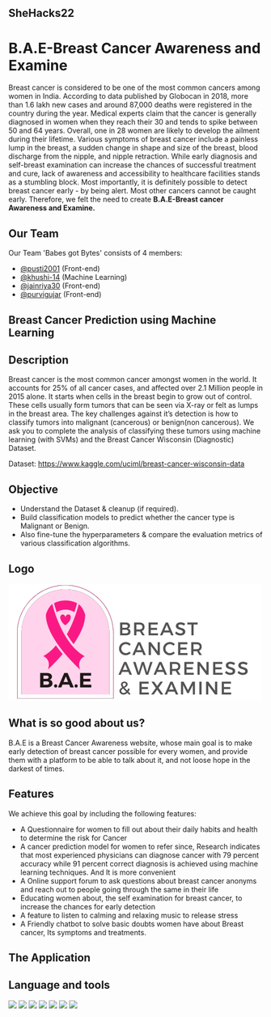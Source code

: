 ## SheHacks22

# B.A.E-Breast Cancer Awareness and Examine 

Breast cancer is considered to be one of the most common cancers among women in India. According to data published by Globocan in 2018, more than 1.6 lakh new cases and around 87,000 deaths were registered in the country during the year. 
Medical experts claim that the cancer is generally diagnosed in women when they reach their 30 and tends to spike between 50 and 64 years. Overall, one in 28 women are likely to develop the ailment during their lifetime. 
Various symptoms of breast cancer include a painless lump in the breast, a sudden change in shape and size of the breast, blood discharge from the nipple, and nipple retraction. While early diagnosis and self-breast examination can increase the chances of successful treatment and cure, lack of awareness and accessibility to healthcare facilities stands as a stumbling block. 
Most importantly, it is definitely possible to detect breast cancer early - by being alert. Most other cancers cannot be caught early.
Therefore, we felt the need to create **B.A.E-Breast cancer Awareness and Examine.**

## Our Team
Our Team 'Babes got Bytes' consists of 4 members:

- [@pusti2001](https://www.github.com/pusti2001) (Front-end)
- [@khushi-14](https://github.com/khushi-14) (Machine Learning)
- [@jainriya30](https://github.com/jainriya30) (Front-end)
- [@purvigujar](https://github.com/purvigujar) (Front-end)

## Breast Cancer Prediction using Machine Learning
## Description
Breast cancer is the most common cancer amongst women in the world. It accounts for 25% of all cancer cases, and affected over 2.1 Million people in 2015 alone. It starts when cells in the breast begin to grow out of control. These cells usually form tumors that can be seen via X-ray or felt as lumps in the breast area.
The key challenges against it’s detection is how to classify tumors into malignant (cancerous) or benign(non cancerous). We ask you to complete the analysis of classifying these tumors using machine learning (with SVMs) and the Breast Cancer Wisconsin (Diagnostic) Dataset.

Dataset: https://www.kaggle.com/uciml/breast-cancer-wisconsin-data

## Objective
- Understand the Dataset & cleanup (if required).
- Build classification models to predict whether the cancer type is Malignant or Benign.
- Also fine-tune the hyperparameters & compare the evaluation metrics of various classification algorithms.

## Logo

![Logo](logo.png)

## What is so good about us?
B.A.E  is a Breast Cancer Awareness website, whose main goal is to make early detection of breast cancer possible for every women, and provide them with a platform to be able  to talk about it, and not loose hope in the darkest of times.
## Features
We achieve this goal by including the following features:
- A Questionnaire  for women to fill out about their daily habits and health to determine the risk for Cancer
- A cancer prediction  model for women to refer since, Research indicates that most experienced physicians can diagnose cancer with 79 percent accuracy while 91 percent correct diagnosis is achieved using machine learning techniques. And It is more convenient
- A Online support forum to ask questions about breast cancer anonyms and reach out to people going through the same in their life
- Educating women about, the self examination for breast cancer, to increase the chances for early detection
- A feature to listen to calming and relaxing music to release stress
- A Friendly chatbot to solve basic doubts women have about Breast cancer, Its symptoms and treatments.


## The Application

## Language and tools
<img src="https://img.icons8.com/color/48/000000/html-5--v1.png"/> <img src="https://img.icons8.com/ios-filled/50/000000/css3.png"/> <img src="https://img.icons8.com/color/48/000000/bootstrap.png"/> <img src="https://img.icons8.com/color/48/000000/javascript--v1.png"/> <img src="https://img.icons8.com/color/48/000000/python--v1.png"/> <img src="https://img.icons8.com/ios/50/000000/flask.png"/> <img src="https://img.icons8.com/color/48/000000/firebase.png"/>


